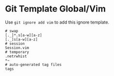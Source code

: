 Git Template Global/Vim
===

Use `git ignore add vim` to add this ignore template.

```
# swap
[._]*.s[a-w][a-z]
[._]s[a-w][a-z]
# session
Session.vim
# temporary
.netrwhist
*~
# auto-generated tag files
tags
```
